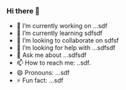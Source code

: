 ### Hi there 👋

<!--
**nicktsekas/nicktsekas** is a ✨ _special_ ✨ repository because its `README.md` (this file) appears on your GitHub profile.

Here are some ideas to get you started: -->

- 🔭 I’m currently working on ...sdf
- 🌱 I’m currently learning sdfsdf 
- 👯 I’m looking to collaborate on sdfsf
- 🤔 I’m looking for help with ...sdfsdf
- 💬 Ask me about ...sdfsdf
- 📫 How to reach me: ..sdf.
- 😄 Pronouns: ...sdf
- ⚡ Fun fact: ...sdf

